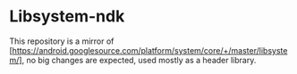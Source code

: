 # Libsystem-ndk

This repository is a mirror of [https://android.googlesource.com/platform/system/core/+/master/libsystem/], no big changes are expected, used mostly as a header library.
